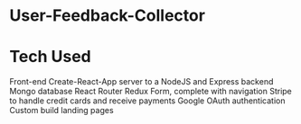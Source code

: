 # User-Feedback-Collector

# Tech Used
Front-end Create-React-App server to a NodeJS and Express backend
Mongo database
React Router
Redux Form, complete with navigation
Stripe to handle credit cards and receive payments
Google OAuth authentication
Custom build landing pages

